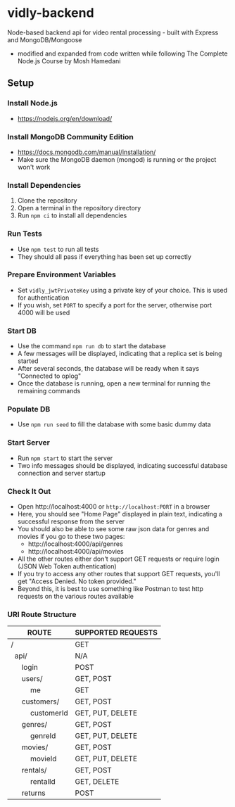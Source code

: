 # vidly-backend
Node-based backend api for video rental processing - built with Express and MongoDB/Mongoose
 - modified and expanded from code written while following The Complete Node.js Course by Mosh Hamedani

## Setup
### Install Node.js
 - https://nodejs.org/en/download/

### Install MongoDB Community Edition
 - https://docs.mongodb.com/manual/installation/
 - Make sure the MongoDB daemon (mongod) is running or the project won't work

### Install Dependencies
1. Clone the repository
2. Open a terminal in the repository directory
3. Run `npm ci` to install all dependencies

### Run Tests
 - Use `npm test` to run all tests
 - They should all pass if everything has been set up correctly

### Prepare Environment Variables
 - Set `vidly_jwtPrivateKey` using a private key of your choice. This is used for authentication
 - If you wish, set `PORT` to specify a port for the server, otherwise port 4000 will be used

### Start DB
 - Use the command `npm run db` to start the database
 - A few messages will be displayed, indicating that a replica set is being started
 - After several seconds, the database will be ready when it says "Connected to oplog"
 - Once the database is running, open a new terminal for running the remaining commands

### Populate DB
 - Use `npm run seed` to fill the database with some basic dummy data

### Start Server
 - Run `npm start` to start the server
 - Two info messages should be displayed, indicating successful database connection and server startup

### Check It Out
 - Open http://localhost:4000 or `http://localhost:PORT` in a browser
 - Here, you should see "Home Page" displayed in plain text, indicating a successful response from the server
 - You should also be able to see some raw json data for genres and movies if you go to these two pages:
   - http://localhost:4000/api/genres
   - http://localhost:4000/api/movies
 - All the other routes either don't support GET requests or require login (JSON Web Token authentication)
 - If you try to access any other routes that support GET requests, you'll get "Access Denied. No token provided."
 - Beyond this, it is best to use something like Postman to test http requests on the various routes available
 
### URI Route Structure
| ROUTE                         | SUPPORTED REQUESTS |
| ----------------------------- | ------------------ |
|                    /          | GET                |
| &nbsp;             api/       | N/A                |
| &emsp;&nbsp;       login      | POST               |
| &emsp;&nbsp;       users/     | GET, POST          |
| &emsp;&emsp;&ensp; me         | GET                |
| &emsp;&nbsp;       customers/ | GET, POST          |
| &emsp;&emsp;&ensp; customerId | GET, PUT, DELETE   |
| &emsp;&nbsp;       genres/    | GET, POST          |
| &emsp;&emsp;&ensp; genreId    | GET, PUT, DELETE   |
| &emsp;&nbsp;       movies/    | GET, POST          |
| &emsp;&emsp;&ensp; movieId    | GET, PUT, DELETE   |
| &emsp;&nbsp;       rentals/   | GET, POST          |
| &emsp;&emsp;&ensp; rentalId   | GET, DELETE        |
| &emsp;&nbsp;       returns    | POST               |
